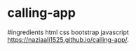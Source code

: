 # calling-app
#ingredients
html
css
bootstrap
javascript
https://naziaali1525.github.io/calling-app/.
